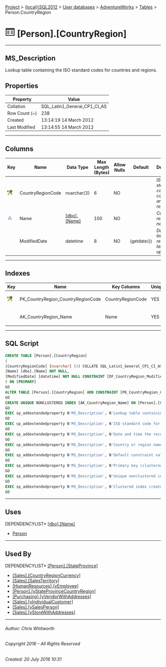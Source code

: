 #### 

[Project](../../../../index.md) > [(local)\\SQL2012](../../../index.md) > [User databases](../../index.md) > [AdventureWorks](../index.md) > [Tables](Tables.md) > Person.CountryRegion

# ![Tables](../../../../Images/Table32.png) [Person].[CountryRegion]

---

## <a name="#description"></a>MS_Description

Lookup table containing the ISO standard codes for countries and regions.

## <a name="#properties"></a>Properties

| Property | Value |
|---|---|
| Collation | SQL_Latin1_General_CP1_CI_AS |
| Row Count (~) | 238 |
| Created | 13:14:19 14 March 2012 |
| Last Modified | 13:14:55 14 March 2012 |


---

## <a name="#columns"></a>Columns

| Key | Name | Data Type | Max Length (Bytes) | Allow Nulls | Default | Description |
|---|---|---|---|---|---|---|
| [![Cluster Primary Key PK_CountryRegion_CountryRegionCode: CountryRegionCode](../../../../Images/pkcluster.png)](#indexes) | CountryRegionCode | nvarchar(3) | 6 | NO |  | _ISO standard code for countries and regions._ |
| [![Indexes AK_CountryRegion_Name](../../../../Images/Index.png)](#indexes) | Name | [[dbo].[Name]](../Programmability/Types/User-Defined_Data_Types/Name.md) | 100 | NO |  | _Country or region name._ |
|  | ModifiedDate | datetime | 8 | NO | (getdate()) | _Date and time the record was last updated._ |


---

## <a name="#indexes"></a>Indexes

| Key | Name | Key Columns | Unique | Description |
|---|---|---|---|---|
| [![Cluster Primary Key PK_CountryRegion_CountryRegionCode: CountryRegionCode](../../../../Images/pkcluster.png)](#indexes) | PK_CountryRegion_CountryRegionCode | CountryRegionCode | YES | _Primary key (clustered) constraint_ |
|  | AK_CountryRegion_Name | Name | YES | _Unique nonclustered index._ |


---

## <a name="#sqlscript"></a>SQL Script

```sql
CREATE TABLE [Person].[CountryRegion]
(
[CountryRegionCode] [nvarchar] (3) COLLATE SQL_Latin1_General_CP1_CI_AS NOT NULL,
[Name] [dbo].[Name] NOT NULL,
[ModifiedDate] [datetime] NOT NULL CONSTRAINT [DF_CountryRegion_ModifiedDate] DEFAULT (getdate())
) ON [PRIMARY]
GO
ALTER TABLE [Person].[CountryRegion] ADD CONSTRAINT [PK_CountryRegion_CountryRegionCode] PRIMARY KEY CLUSTERED  ([CountryRegionCode]) ON [PRIMARY]
GO
CREATE UNIQUE NONCLUSTERED INDEX [AK_CountryRegion_Name] ON [Person].[CountryRegion] ([Name]) ON [PRIMARY]
GO
EXEC sp_addextendedproperty N'MS_Description', N'Lookup table containing the ISO standard codes for countries and regions.', 'SCHEMA', N'Person', 'TABLE', N'CountryRegion', NULL, NULL
GO
EXEC sp_addextendedproperty N'MS_Description', N'ISO standard code for countries and regions.', 'SCHEMA', N'Person', 'TABLE', N'CountryRegion', 'COLUMN', N'CountryRegionCode'
GO
EXEC sp_addextendedproperty N'MS_Description', N'Date and time the record was last updated.', 'SCHEMA', N'Person', 'TABLE', N'CountryRegion', 'COLUMN', N'ModifiedDate'
GO
EXEC sp_addextendedproperty N'MS_Description', N'Country or region name.', 'SCHEMA', N'Person', 'TABLE', N'CountryRegion', 'COLUMN', N'Name'
GO
EXEC sp_addextendedproperty N'MS_Description', N'Default constraint value of GETDATE()', 'SCHEMA', N'Person', 'TABLE', N'CountryRegion', 'CONSTRAINT', N'DF_CountryRegion_ModifiedDate'
GO
EXEC sp_addextendedproperty N'MS_Description', N'Primary key (clustered) constraint', 'SCHEMA', N'Person', 'TABLE', N'CountryRegion', 'CONSTRAINT', N'PK_CountryRegion_CountryRegionCode'
GO
EXEC sp_addextendedproperty N'MS_Description', N'Unique nonclustered index.', 'SCHEMA', N'Person', 'TABLE', N'CountryRegion', 'INDEX', N'AK_CountryRegion_Name'
GO
EXEC sp_addextendedproperty N'MS_Description', N'Clustered index created by a primary key constraint.', 'SCHEMA', N'Person', 'TABLE', N'CountryRegion', 'INDEX', N'PK_CountryRegion_CountryRegionCode'
GO

```


---

## <a name="#uses"></a>Uses

DEPENDENCYLIST* [[dbo].[Name]](../Programmability/Types/User-Defined_Data_Types/Name.md)
* [Person](../Security/Schemas/Person.md)


---

## <a name="#usedby"></a>Used By

DEPENDENCYLIST* [[Person].[StateProvince]](StateProvince.md)
* [[Sales].[CountryRegionCurrency]](CountryRegionCurrency.md)
* [[Sales].[SalesTerritory]](SalesTerritory.md)
* [[HumanResources].[vEmployee]](../Views/vEmployee.md)
* [[Person].[vStateProvinceCountryRegion]](../Views/vStateProvinceCountryRegion.md)
* [[Purchasing].[vVendorWithAddresses]](../Views/vVendorWithAddresses.md)
* [[Sales].[vIndividualCustomer]](../Views/vIndividualCustomer.md)
* [[Sales].[vSalesPerson]](../Views/vSalesPerson.md)
* [[Sales].[vStoreWithAddresses]](../Views/vStoreWithAddresses.md)


---

###### Author:  Chris Whitworth

###### Copyright 2016 - All Rights Reserved

###### Created: 20 July 2016 10:31

